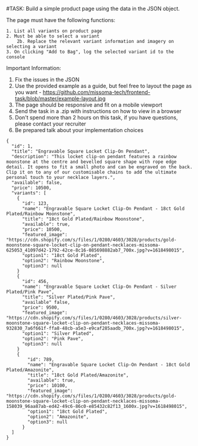 #TASK:
Build a simple product page using the data in the JSON object.

The page must have the following functions:

    1. List all variants on product page
    2. Must be able to select a variant
        2b. Replace the relevant variant information and imagery on selecting a variant
    3. On clicking "Add to Bag", log the selected variant id to the console

Important Information:
1. Fix the issues in the JSON 
2. Use the provided example as a guide, but feel free to layout the page as you want - https://github.com/missoma-tech/frontend-task/blob/master/example-layout.jpg
3. The page should be responsive and fit on a mobile viewport
4. Send the task in a .zip with instructions on how to view in a browser
5. Don't spend more than 2 hours on this task, if you have questions, please contact your recruiter
6. Be prepared talk about your implementation choices


```
{
  "id": 1,
  "title": "Engravable Square Locket Clip-On Pendant",
  "description": "This locket clip-on pendant features a rainbow moonstone at the centre and bevelled square shape with rope edge detail. It opens to fit a small photo and can be engraved on the back. Clip it on to any of our customisable chains to add the ultimate personal touch to your necklace layers.",
  "available": false,
  "price": 10500,
  "variants": [
    {
      "id": 123,
      "name": "Engravable Square Locket Clip-On Pendant - 18ct Gold Plated/Rainbow Moonstone",
      "title": "18ct Gold Plated/Rainbow Moonstone",
      "available": true,
      "price": 10500,
      "featured_image": "https://cdn.shopify.com/s/files/1/0280/4603/3028/products/gold-moonstone-square-locket-clip-on-pendant-necklaces-missoma-625053_41097d42-1792-42ce-8c16-085698882ab7_700x.jpg?v=1618498015",
      "option1": "18ct Gold Plated",
      "option2": "Rainbow Moonstone",
      "option3": null
    }
    {
      "id": 456,
      "name": "Engravable Square Locket Clip-On Pendant - Silver Plated/Pink Pave",
      "title": "Silver Plated/Pink Pave",
      "available" false,
      "price": 9500,
      "featured_image": "https://cdn.shopify.com/s/files/1/0280/4603/3028/products/silver-moonstone-square-locket-clip-on-pendant-necklaces-missoma-932830_7a6f661f-ffa8-48cb-a5e3-e9caf285aadb_700x.jpg?v=1618498015",
      "option1": "Silver Plated",
      "option2": "Pink Pave",
      "option3": null
    }
    {
        "id": 789,
        "name": "Engravable Square Locket Clip-On Pendant - 18ct Gold Plated/Amazonite",
        "title": "18ct Gold Plated/Amazonite",
        "available": true,
        "price": 10100,
        "featured_image": "https://cdn.shopify.com/s/files/1/0280/4603/3028/products/gold-moonstone-square-locket-clip-on-pendant-necklaces-missoma-158039_96aa87ab-ed42-49c6-86c0-e85432c82f13_1600x.jpg?v=1618498015",
        "option1": "18ct Gold Plated",
        "option2": "Amazonite",
        "option3": null
      }
  ]
}
```

